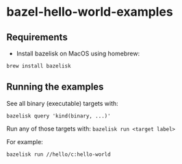# bazel-hello-world-examples

## Requirements

* Install bazelisk on MacOS using homebrew:

`brew install bazelisk`

## Running the examples

See all binary (executable) targets with:

`bazelisk query 'kind(binary, ...)'`

Run any of those targets with: `bazelisk run <target label>`

For example:

`bazelisk run //hello/c:hello-world`
